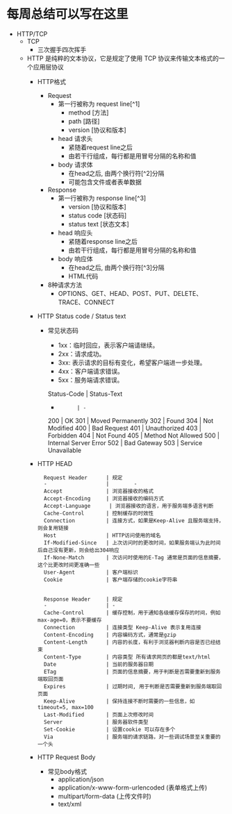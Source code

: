 # 每周总结可以写在这里
- HTTP/TCP
    - TCP 
        - 三次握手四次挥手
    - HTTP 是纯粹的文本协议，它是规定了使用 TCP 协议来传输文本格式的一个应用层协议
        - HTTP格式
            - Request
                - 第一行被称为 request line[^1]
                    - method    [方法]
                    - path      [路径] 
                    - version   [协议和版本]
                - head 请求头
                    - 紧随着request line之后
                    - 由若干行组成，每行都是用冒号分隔的名称和值
                - body 请求体
                    - 在head之后, 由两个换行符[^2]分隔
                    - 可能包含文件或者表单数据
            - Response
                - 第一行被称为 response line[^3]
                    - version       [协议和版本]
                    - status code   [状态码]
                    - status text   [状态文本]
                - head 响应头
                    - 紧随着response line之后
                    - 由若干行组成，每行都是用冒号分隔的名称和值
                - body  响应体
                    - 在head之后, 由两个换行符[^3]分隔
                    - HTML代码
            - 8种请求方法
                - OPTIONS、GET、HEAD、POST、PUT、DELETE、TRACE、CONNECT
        - HTTP Status code / Status text
            - 常见状态码
                - 1xx：临时回应，表示客户端请继续。
                - 2xx：请求成功。
                - 3xx: 表示请求的目标有变化，希望客户端进一步处理。
                - 4xx：客户端请求错误。
                - 5xx：服务端请求错误。

                Status-Code | Status-Text 
                -           | -
                200         | OK
                301         | Moved Permanently
                302         | Found
                304         | Not Modified
                400         | Bad Request
                401         | Unauthorized
                403         | Forbidden
                404         | Not Found
                405         | Method Not Allowed
                500         | Internal Server Error
                502         | Bad Gateway
                503         | Service Unavailable

        - HTTP HEAD
                
                Request Header      | 规定
                -                   |        -
                Accept              | 浏览器接收的格式
                Accept-Encoding     | 浏览器接收的编码方式
                Accept-Language      | 浏览器接收的语言，用于服务端多语言判断
                Cache-Control       | 控制缓存的时效性
                Connection          | 连接方式，如果是Keep-Alive 且服务端支持，则会复用链接
                Host                | HTTP访问使用的域名
                If-Modified-Since   | 上次访问时的更改时间，如果服务端认为此时间后自己没有更新，则会给出304响应
                If-None-Match       | 次访问时使用的E-Tag 通常是页面的信息摘要，这个比更改时间更准确一些
                User-Agent          | 客户端标识
                Cookie              | 客户端存储的cookie字符串
            
                
                Response Header     | 规定
                -                   | -
                Cache-Control       | 缓存控制，用于通知各级缓存保存的时间，例如max-age=0，表示不要缓存
                Connection          | 连接类型 Keep-Alive 表示复用连接
                Content-Encoding    | 内容编码方式，通常是gzip
                Content-Length      | 内容的长度，有利于浏览器判断内容是否已经结束
                Content-Type        | 内容类型 所有请求网页的都是text/html
                Date                | 当前的服务器日期
                ETag                | 页面的信息摘要，用于判断是否需要重新到服务端取回页面
                Expires             | 过期时间, 用于判断是否需要重新到服务端取回页面
                Keep-Alive          | 保持连接不断时需要的一些信息，如timeout=5, max=100
                Last-Modified       | 页面上次修改时间
                Server              | 服务器软件类型
                Set-Cookie          | 设置cookie 可以存在多个
                Via                 | 服务端的请求链路，对一些调试场景至关重要的一个头

        - HTTP Request Body
            - 常见body格式
                - application/json
                - application/x-www-form-urlencoded (表单格式上传)
                - multipart/form-data (上传文件时)
                - text/xml